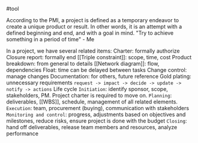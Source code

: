 #tool 

According to the PMI, a project is defined as a temporary endeavor to create a unique product or result. In other words, it is an attempt with a defined beginning and end, and with a goal in mind.
	"Try to achieve something in a period of time" - Me

In a project, we have several related items:
	Charter: formally authorize
	Closure report: formally end
	[[Triple constraint]]: scope, time, cost
	Product breakdown: from general to details
	[[Network diagram]]: flow, dependencies
		Float: time can be delayed between tasks
	Change control: manage changes
		Documentation: for others, future reference
		Gold plating: unnecessary requirements
		`request -> impact -> decide -> update -> notify -> actions`
	Life cycle
		`Initiation`: identify sponsor, scope, stakeholders, PM. Project charter is required to move on.
		`Planning`: deliverables, [[WBS]], schedule, management of all related elements.
		`Execution`: team, procurement (buying), communication with stakeholders
		`Monitoring and control`: progress, adjustments based on objectives and milestones, reduce risks, ensure project is done with the budget
		`Closing`: hand off deliverables, release team members and resources, analyze performance